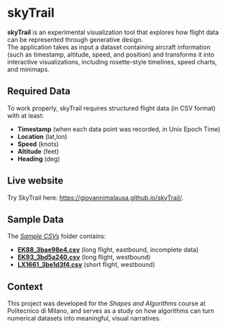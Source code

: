 # skyTrail

**skyTrail** is an experimental visualization tool that explores how flight data can be represented through generative design.  
The application takes as input a dataset containing aircraft information (such as timestamp, altitude, speed, and position) and transforms it into interactive visualizations, including rosette-style timelines, speed charts, and minimaps.

## Required Data

To work properly, skyTrail requires structured flight data (in CSV format) with at least:

- **Timestamp** (when each data point was recorded, in Unix Epoch Time)
- **Location** (lat,lon)
- **Speed** (knots)
- **Altitude** (feet)
- **Heading** (deg)

## Live website

Try SkyTrail here: https://giovannimalausa.github.io/skyTrail/.

## Sample Data

The [_Sample CSVs_](Sample%20CSVs/) folder contains:

- [**EK88_3bae98e4.csv**](Sample%20CSVs/EK88_3bae98e4.csv) (long flight, eastbound, incomplete data)
- [**EK93_3bd5a240.csv**](Sample%20CSVs/EK93_3bd5a240.csv) (long flight, westbound)
- [**LX1661_3be1d3f4.csv**](Sample%20CSVs/LX1661_3be1d3f4.csv) (short flight, westbound)

## Context

This project was developed for the _Shapes and Algorithms_ course at Politecnico di Milano, and serves as a study on how algorithms can turn numerical datasets into meaningful, visual narratives.
